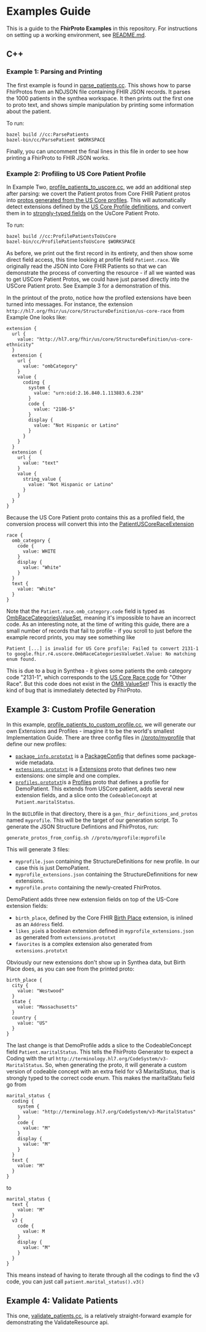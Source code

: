 # Examples Guide

This is a guide to the __FhirProto Examples__ in this repository.  For instructions on setting up a working environment, see [README.md](https://github.com/google/fhir-examples/blob/master/README.md).

## C++
### Example 1: Parsing and Printing
The first example is found in [parse_patients.cc](https://github.com/google/fhir-examples/blob/master/cc/parse_patients.cc).  This shows how to parse FhirProtos from an NDJSON file containing FHIR JSON records.  It parses the 1000 patients in the synthea workspace.  It then prints out the first one to proto text, and shows simple manipulation by printing some information about the patient.

To run:
```
bazel build //cc:ParsePatients
bazel-bin/cc/ParsePatient $WORKSPACE
```
Finally, you can uncomment the final lines in this file in order to see how printing a FhirProto to FHIR JSON works.

### Example 2: Profiling to US Core Patient Profile
In Example Two, [profile_patients_to_uscore.cc](https://github.com/google/fhir-examples/blob/master/cc/profile_patients_to_uscore.cc), we add an additional step after parsing: we covert the Patient protos from Core FHIR Patient protos into [protos generated from the US Core profiles](https://github.com/google/fhir/blob/master/proto/r4/uscore.proto).  This will automatically detect extensions defined by the [US Core Profile definitions](https://www.hl7.org/fhir/us/core/StructureDefinition-us-core-patient.html), and convert them in to [strongly-typed fields](https://github.com/google/fhir/blob/master/proto/r4/uscore.proto#L4612) on the UsCore Patient Proto.

To run:
```
bazel build //cc:ProfilePatientsToUsCore
bazel-bin/cc/ProfilePatientsToUsCore $WORKSPACE
```
As before, we print out the first record in its entirety, and then show some direct field access, this time looking at profile field `Patient.race`.  We originally read the JSON into Core FHIR Patients so that we can demonstrate the process of converting the resource - if all we wanted was to get USCore Patient Protos, we could have just parsed directly into the USCore Patient proto.  See Example 3 for a demonstration of this.

In the printout of the proto, notice how the profiled extensions have been turned into messages.  For instance, the extension `http://hl7.org/fhir/us/core/StructureDefinition/us-core-race` from Example One looks like:
```
extension {
  url {
    value: "http://hl7.org/fhir/us/core/StructureDefinition/us-core-ethnicity"
  }
  extension {
    url {
      value: "ombCategory"
    }
    value {
      coding {
        system {
          value: "urn:oid:2.16.840.1.113883.6.238"
        }
        code {
          value: "2186-5"
        }
        display {
          value: "Not Hispanic or Latino"
        }
      }
    }
  }
  extension {
    url {
      value: "text"
    }
    value {
      string_value {
        value: "Not Hispanic or Latino"
      }
    }
  }
}
```
Because the US Core Patient proto contains this as a profiled field, the conversion process will convert this into the [PatientUSCoreRaceExtension](https://github.com/google/fhir/blob/master/proto/r4/uscore.proto#L5126)
```
race {
  omb_category {
    code {
      value: WHITE
    }
    display {
      value: "White"
    }
  }
  text {
    value: "White"
  }
}
```
Note that the `Patient.race.omb_category.code` field is typed as [OmbRaceCategoriesValueSet](https://github.com/google/fhir/blob/master/proto/r4/uscore_codes.proto), meaning it's impossible to have an incorrect code.  As an interesting note, at the time of writing this guide, there are a small number of records that fail to profile - if you scroll to just before the example record prints, you may see something like
```
Patient [...] is invalid for US Core profile: Failed to convert 2131-1 to google.fhir.r4.uscore.OmbRaceCategoriesValueSet.Value: No matching enum found.
```
This is due to a bug in Synthea - it gives some patients the omb category code "2131-1", which corresponds to the [US Core Race code](https://www.hl7.org/fhir/us/core/CodeSystem-cdcrec.html) for "Other Race".  But this code does not exist in the [OMB ValueSet](http://hl7.org/fhir/us/core/ValueSet/omb-race-category)!  This is exactly the kind of bug that is immediately detected by FhirProto.


## Example 3: Custom Profile Generation
In this example, [profile_patients_to_custom_profile.cc](https://github.com/google/fhir-examples/blob/master/cc/profile_patients_to_custom_profile.cc), we will generate our own Extensions and Profiles - imagine it to be the world's smallest Implementation Guide.  There are three config files in [//proto/myprofile]() that define our new profiles:
* [`package_info.prototxt`](https://github.com/google/fhir-examples/blob/master/proto/myprofile/package_info.prototxt) is a [PackageConfig](https://github.com/google/fhir/blob/master/proto/profile_config.proto#L14) that defines some package-wide metadata.
* [`extensions.prototxt`](https://github.com/google/fhir-examples/blob/master/proto/myprofile/extensions.prototxt) is a [Extensions](https://github.com/google/fhir/blob/master/proto/profile_config.proto#L80) proto that defines two new extensions: one simple and one complex.
* [`profiles.prototxt`](https://github.com/google/fhir-examples/blob/master/proto/myprofile/profiles.prototxt)is a [Profiles](https://github.com/google/fhir/blob/master/proto/profile_config.proto#L76) proto that defines a profile for DemoPatient.  This extends from USCore patient, adds several new extension fields, and a slice onto the `CodeableConcept` at `Patient.maritalStatus`.

In the `BUILD`file in that directory, there is a `gen_fhir_definitions_and_protos` named `myprofile`.  This will be the target of our generation script.  To generate the JSON Structure Defintions and FhirProtos, run:
```
generate_protos_from_config.sh //proto/myprofile:myprofile
```
This will generate 3 files:
* `myprofile.json` containing the StructureDefinitions for new profile.  In our case this is just DemoPatient.
* `myprofile_extensions.json` containing the StructureDefinnitions for new extensions.
* `myprofile.proto` containing the newly-created FhirProtos.

DemoPatient adds three new extension fields on top of the US-Core extension fields:
* `birth_place`, defined by the Core FHIR [Birth Place](http://hl7.org/fhir/StructureDefinition/patient-birthPlace) extension, is inlined as an `Address` field.
* `likes_pie`is a boolean extension defined  in `myprofile_extensions.json` as generated from `extensions.prototxt`
* `favorites` is a complex extension also generated from `extensions.prototxt`

Obviously our new extensions don't show up in Synthea data, but Birth Place does, as you can see from the printed proto:
```
birth_place {
  city {
    value: "Westwood"
  }
  state {
    value: "Massachusetts"
  }
  country {
    value: "US"
  }
}
```
The last change is that DemoProfile adds a slice to the CodeableConcept field `Patient.maritalStatus`.  This tells the FhirProto Generator to expect a Coding with the url `http://terminology.hl7.org/CodeSystem/v3-MaritalStatus`.  So, when generating the proto, it will generate a custom  version of codeable concept with an extra field for v3 MaritalStatus, that is strongly typed to the correct code enum.  This makes the maritalStatu field go from
```
marital_status {
  coding {
    system {
      value: "http://terminology.hl7.org/CodeSystem/v3-MaritalStatus"
    }
    code {
      value: "M"
    }
    display {
      value: "M"
    }
  }
  text {
    value: "M"
  }
}
```
to

```
marital_status {
  text {
    value: "M"
  }
  v3 {
    code {
      value: M
    }
    display {
      value: "M"
    }
  }
}
```
This means instead of having to iterate through all the codings to find the v3 code, you can just call `patient.marital_status().v3()`
## Example 4: Validate Patients
This one, [validate_patients.cc](https://github.com/google/fhir-examples/blob/master/cc/validate_patients.cc), is a relatively straight-forward example for demonstrating the ValidateResource api.
##